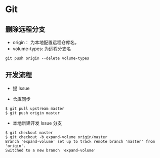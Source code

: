 # Git

## 删除远程分支

- origin： 为本地配置远程仓库名，
- volume-types: 为远程分支名

```
git push origin --delete volume-types
```


## 开发流程

- 提 Issue

- 仓库同步 
```
$ git pull upstream master
$ git push origin master
```

- 本地新建开发 Issue 分支
```
$ git checkout master
$ git checkout -b expand-volume origin/master
Branch 'expand-volume' set up to track remote branch 'master' from 'origin'.
Switched to a new branch 'expand-volume'

```